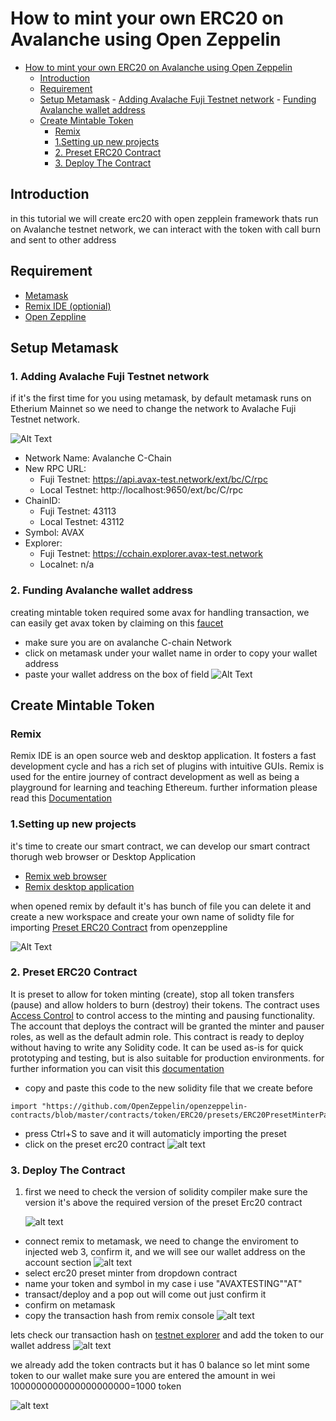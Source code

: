 # How to mint your own ERC20 on Avalanche using Open Zeppelin
- [How to mint your own ERC20 on Avalanche using Open Zeppelin](#how-to-mint-your-own-erc20-on-avalanche-using-open-zeppelin)
	- [Introduction](#introduction)
	- [Requirement](#requirement)
	- [Setup Metamask](#setup-metamask)
				- [Adding Avalache Fuji Testnet network](#1-adding-avalache-fuji-testnet-network)
				- [Funding Avalanche wallet address](#2-funding-avalanche-wallet-address)
	- [Create Mintable Token](#create-mintable-token)
		- [Remix](#remix)
		- [1.Setting up new projects](#1setting-up-new-projects)
		- [2. Preset ERC20 Contract](#2-preset-erc20-contract)
		- [3. Deploy The Contract](#3-deploy-the-contract)
## Introduction
in this tutorial we will create erc20 with open zepplein framework thats run on Avalanche testnet network, we can interact with the token with call burn and sent to other address


## Requirement 
- [Metamask](https://metamask.io/download.html) 
- [Remix IDE (optionial)](https://remix.ethereum.org)
- [Open Zeppline](https://openzeppelin.com)
## Setup Metamask
 ### 1. **Adding Avalache Fuji Testnet network**
 if it's the first time for you using metamask, by default metamask runs on Etherium Mainnet so we need to change the network to Avalache Fuji Testnet network.

  ![Alt Text](https://raw.githubusercontent.com/backstab1212/avalache-tutorial1/main/src/gif/adding%20Avalache%20testnet%20Network.gif)
  + Network Name: Avalanche C-Chain
  + New RPC URL:
	+ Fuji Testnet: https://api.avax-test.network/ext/bc/C/rpc
	+ Local Testnet: http://localhost:9650/ext/bc/C/rpc 
  + ChainID:
	+ Fuji Testnet: 43113 
	+ Local Testnet: 43112 
  + Symbol: AVAX
  + Explorer:
	+ Fuji Testnet: https://cchain.explorer.avax-test.network
	+ Localnet: n/a 

 ### 2. **Funding Avalanche wallet address**
   creating  mintable token required some avax for handling transaction, we can easily get avax token by claiming on this [faucet](https://faucet.avax-test.network/)
   - make sure you are on avalanche C-chain Network
   - click on metamask under your wallet name in order to copy your wallet address
   - paste your wallet address on the box of field
   ![Alt Text](https://raw.githubusercontent.com/backstab1212/avalache-tutorial1/main/src/gif/Funding%20token.gif)
## Create Mintable Token
### Remix
Remix IDE is an open source web and desktop application. It fosters a fast development cycle and has a rich set of plugins with intuitive GUIs. Remix is used for the entire journey of contract development as well as being a playground for learning and teaching Ethereum.
further information please read this [Documentation](https://remix-ide.readthedocs.io/en/latest/#)

 ### 1.Setting up new projects
   it's time to create our smart contract, we can develop our smart contract thorugh web browser or Desktop Application 
   - [Remix web browser](https://remix.ethereum.org/)  
   - [Remix desktop application](https://github.com/ethereum/remix-desktop/releases)


when opened remix by default it's has bunch of file you can delete it and create a new workspace and create your own name of solidty file for importing [Preset ERC20 Contract](https://raw.githubusercontent.com/OpenZeppelin/openzeppelin-contracts/master/contracts/token/ERC20/presets/ERC20PresetMinterPauser.sol) from openzeppline

![Alt Text](https://raw.githubusercontent.com/backstab1212/avalache-tutorial1/main/src/gif/Solidity.gif)

### 2. Preset ERC20 Contract
It is preset to allow for token minting (create), stop all token transfers (pause) and allow holders to burn (destroy) their tokens. The contract uses [Access Control](https://docs.openzeppelin.com/contracts/4.x/access-control) to control access to the minting and pausing functionality. The account that deploys the contract will be granted the minter and pauser roles, as well as the default admin role.
This contract is ready to deploy without having to write any Solidity code. It can be used as-is for quick prototyping and testing, but is also suitable for production environments.
	for further information you can visit this [documentation](https://docs.openzeppelin.com/contracts/4.x/erc20)


  - copy and paste this code to the new solidity file that we create before
``` solidity
import "https://github.com/OpenZeppelin/openzeppelin-contracts/blob/master/contracts/token/ERC20/presets/ERC20PresetMinterPauser.sol"
```
  - press Ctrl+S to save and it will automaticly importing the preset 
  - click on the preset erc20 contract
  	![alt text](https://raw.githubusercontent.com/backstab1212/avalache-tutorial1/main/src/gif/Preset%20ERC20%20Contract.gif)


### 3. Deploy The Contract
1.  first we need to check the version of solidity compiler make sure the version it's above the required version of the preset Erc20 contract 

	![alt text](https://raw.githubusercontent.com/backstab1212/avalache-tutorial1/main/src/gif/SolidityCompiler.gif)

+ connect remix to metamask, we need to change the enviroment to injected web 3, confirm it, and we will see our wallet address on the account section
  ![alt text](https://raw.githubusercontent.com/backstab1212/avalache-tutorial1/main/src/gif/Connect%20to%20metamask.gif)
+ select erc20 preset minter from dropdown contract
+ name your token and symbol in my case i use "AVAXTESTING""AT"
+ transact/deploy and a pop out will come out just confirm it 
+ confirm on metamask
+ copy the transaction hash from remix console 
  ![alt text](https://raw.githubusercontent.com/backstab1212/avalache-tutorial1/main/src/gif/Name%20and%20symbol.gif)

lets check our transaction hash on [testnet explorer](https://cchain.explorer.avax-test.network/) and add the token to our wallet address
![alt text](https://raw.githubusercontent.com/backstab1212/avalache-tutorial1/main/src/gif/Adding%20token%20on%20Metamask.gif)

we already add the token contracts but it has 0 balance so let mint some token to our wallet make sure you are entered the amount in wei 1000000000000000000000=1000 token

![alt text](https://raw.githubusercontent.com/backstab1212/avalache-tutorial1/main/src/gif/Mint%20the%20token.gif)
